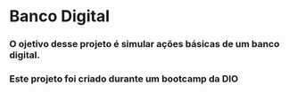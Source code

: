 <h1> Banco Digital

<h3>O ojetivo desse projeto é simular ações básicas de um banco digital.

<h3>Este projeto foi criado durante um bootcamp da DIO
